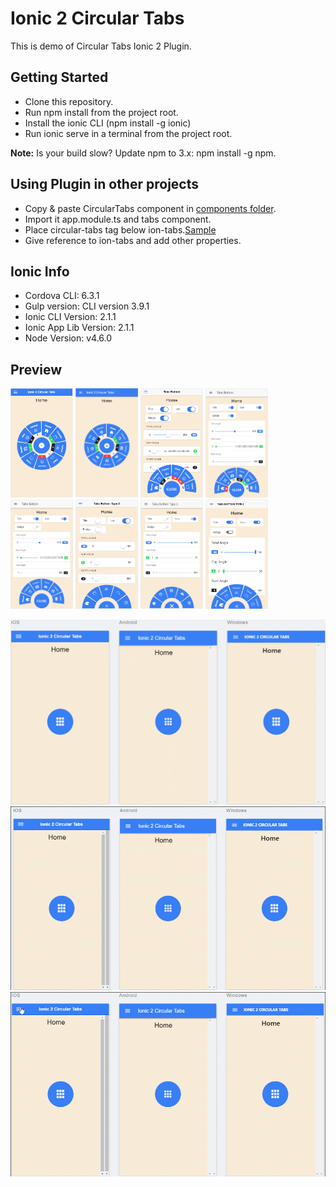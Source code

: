 # Ionic 2 Circular Tabs

This is demo of Circular Tabs Ionic 2 Plugin.


## Getting Started

* Clone this repository.
* Run npm install from the project root.
* Install the ionic CLI (npm install -g ionic)
* Run ionic serve in a terminal from the project root.

**Note:** Is your build slow? Update npm to 3.x: npm install -g npm.

## Using Plugin in other projects

* Copy & paste CircularTabs component in <a href='/src/components/'>components folder</a>.
* Import it app.module.ts and tabs component.
* Place circular-tabs tag below ion-tabs.<a href='/src/pages/landing-page/landing-page.html'>Sample</a>
* Give reference to ion-tabs and add other properties. 

## Ionic Info

* Cordova CLI: 6.3.1
* Gulp version: CLI version 3.9.1
* Ionic CLI Version: 2.1.1
* Ionic App Lib Version: 2.1.1
* Node Version: v4.6.0


## Preview

 <img src="resources/screenshots/landing-ios.PNG" width="100px" height="175px" alt="">
 <img src="resources/screenshots/landing-md.PNG" width="100px" height="175px" alt="">
 <img src="resources/screenshots/tb1-ios.PNG" width="100px" height="175px" alt="">
 <img src="resources/screenshots/tb1-md.PNG" width="100px" height="175px" alt="">
 <img src="resources/screenshots/tb1-md-2.PNG" width="100px" height="175px" alt="">
 <img src="resources/screenshots/tb2-ios.PNG" width="100px" height="175px" alt="">
 <img src="resources/screenshots/tb2-md.PNG" width="100px" height="175px" alt="">
 <img src="resources/screenshots/tb2-wp2.PNG" width="100px" height="175px" alt="">
 
 ![](resources/screenshots/gifs/landingPage.gif)
 ![](resources/screenshots/gifs/tabsBottom1Page.gif)
 ![](resources/screenshots/gifs/tabsBottom2Page.gif)
